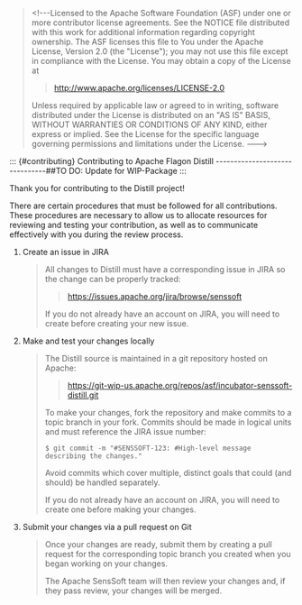 > \<!\-\--Licensed to the Apache Software Foundation (ASF) under one or
> more contributor license agreements. See the NOTICE file distributed
> with this work for additional information regarding copyright
> ownership. The ASF licenses this file to You under the Apache License,
> Version 2.0 (the \"License\"); you may not use this file except in
> compliance with the License. You may obtain a copy of the License at
>
> > <http://www.apache.org/licenses/LICENSE-2.0>
>
> Unless required by applicable law or agreed to in writing, software
> distributed under the License is distributed on an \"AS IS\" BASIS,
> WITHOUT WARRANTIES OR CONDITIONS OF ANY KIND, either express or
> implied. See the License for the specific language governing
> permissions and limitations under the License. \-\--\>

::: {#contributing}
Contributing to Apache Flagon Distill
\-\-\-\-\-\-\-\-\-\-\-\-\-\-\-\-\-\-\-\-\-\-\-\-\-\-\-\-\-\--##TO DO:
Update for WIP-Package
:::

Thank you for contributing to the Distill project!

There are certain procedures that must be followed for all
contributions. These procedures are necessary to allow us to allocate
resources for reviewing and testing your contribution, as well as to
communicate effectively with you during the review process.

1)  Create an issue in JIRA

    > All changes to Distill must have a corresponding issue in JIRA so
    > the change can be properly tracked:
    >
    > > <https://issues.apache.org/jira/browse/senssoft>
    >
    > If you do not already have an account on JIRA, you will need to
    > create before creating your new issue.

2)  Make and test your changes locally

    > The Distill source is maintained in a git repository hosted on
    > Apache:
    >
    > > <https://git-wip-us.apache.org/repos/asf/incubator-senssoft-distill.git>
    >
    > To make your changes, fork the repository and make commits to a
    > topic branch in your fork. Commits should be made in logical units
    > and must reference the JIRA issue number:
    >
    >     $ git commit -m "#SENSSOFT-123: #High-level message describing the changes."
    >
    > Avoid commits which cover multiple, distinct goals that could (and
    > should) be handled separately.
    >
    > If you do not already have an account on JIRA, you will need to
    > create one before making your changes.

3)  Submit your changes via a pull request on Git

    > Once your changes are ready, submit them by creating a pull
    > request for the corresponding topic branch you created when you
    > began working on your changes.
    >
    > The Apache SensSoft team will then review your changes and, if
    > they pass review, your changes will be merged.
